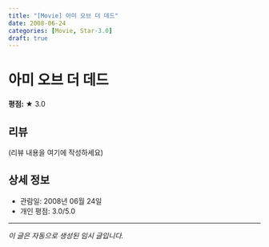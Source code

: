 ```yaml
---
title: "[Movie] 아미 오브 더 데드"
date: 2008-06-24
categories: [Movie, Star-3.0]
draft: true
---
```


# 아미 오브 더 데드

**평점:** ★ 3.0

## 리뷰

(리뷰 내용을 여기에 작성하세요)

## 상세 정보

- 관람일: 2008년 06월 24일
- 개인 평점: 3.0/5.0

---

*이 글은 자동으로 생성된 임시 글입니다.*

